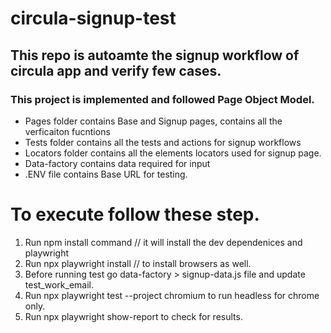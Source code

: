 # circula-signup-test
## This repo is autoamte the signup workflow of circula app and verify few cases.

### This project is implemented and followed Page Object Model.
- Pages folder contains Base and Signup pages, contains all the verficaiton fucntions  
- Tests folder contains all the tests and actions for signup workflows
- Locators folder contains all the elements locators used for signup page.
- Data-factory contains data required for input
- .ENV file contains Base URL for testing.

# To execute follow these step.
1. Run npm install command // it will install the dev dependenices and playwright
2. Run npx playwright install // to install browsers as well.
3. Before running test go data-factory > signup-data.js file and update test_work_email. 
4. Run npx playwright test --project chromium to run headless for chrome only.
5. Run npx playwright show-report to check for results.
